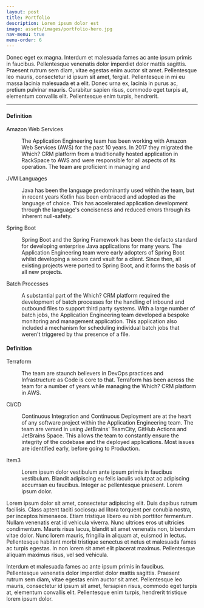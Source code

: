 ```yaml
---
layout: post
title: Portfolio
description: Lorem ipsum dolor est
image: assets/images/portfolio-hero.jpg
nav-menu: true
menu-order: 6
---
```


Donec eget ex magna. Interdum et malesuada fames ac ante ipsum primis in faucibus. Pellentesque venenatis dolor imperdiet dolor mattis sagittis. Praesent rutrum sem diam, vitae egestas enim auctor sit amet. Pellentesque leo mauris, consectetur id ipsum sit amet, fergiat. Pellentesque in mi eu massa lacinia malesuada et a elit. Donec urna ex, lacinia in purus ac, pretium pulvinar mauris. Curabitur sapien risus, commodo eget turpis at, elementum convallis elit. Pellentesque enim turpis, hendrerit.

<hr/>

<div class="row 200%">
	<div class="6u 12u$(medium)">
        <h4>Definition</h4>
        <dl>
            <dt>Amazon Web Services</dt>
            <dd>
                <p>The Application Engineering team has been working with Amazon Web Services (AWS) for the past 10 years. In 2017 they migrated the Which? CRM platform from a traditionally hosted application in RackSpace to AWS and were responsible for all aspects of its operation. The team are proficient in managing and </p>
            </dd>
            <dt>JVM Languages</dt>
            <dd>
                <p>Java has been the language predominantly used within the team, but in recent years Kotlin has been embraced and adopted as the language of choice. This has accelerated application development through the language's conciseness and reduced errors through its inherent null-safety.</p>
            </dd>
            <dt>Spring Boot</dt>
            <dd>
                <p>Spring Boot and the Spring Framework has been the defacto standard for developing enterprise Java applications for many years. The Application Engineering team were early adopters of Spring Boot whilst developing a secure card vault for a client. Since then, all existing projects were ported to Spring Boot, and it forms the basis of all new projects.</p>
            </dd>
             <dt>Batch Processes</dt>
            <dd>
                <p>A substantial part of the Which? CRM platform required the development of batch processes for the handling of inbound and outbound files to support third party systems. With a large number of batch jobs, the Application Engineering team developed a bespoke monitoring and management application. This application also included a mechanism for scheduling individual batch jobs that weren't triggered by thw presence of a file.</p>
            </dd>
        </dl>
    </div>
	<div class="6u 12u$(medium)">
        <h4>Definition</h4>
        <dl>
            <dt>Terraform</dt>
            <dd>
                <p>The team are staunch believers in DevOps practices and Infrastructure as Code is core to that. Terraform has been across the team for a number of years while managing the Which? CRM platform in AWS.</p>
            </dd>
            <dt>CI/CD</dt>
            <dd>
                <p>Continuous Integration and Continuous Deployment are at the heart of any software project within the Application Engineering team. The team are versed in using JetBrains' TeamCity, GitHub Actions and JetBrains Space. This allows the team to constantly ensure the integrity of the codebase and the deployed applications. Most issues are identified early, before going to Production.</p>
            </dd>
            <dt>Item3</dt>
            <dd>
                <p>Lorem ipsum dolor vestibulum ante ipsum primis in faucibus vestibulum. Blandit adipiscing eu felis iaculis volutpat ac adipiscing accumsan eu faucibus. Integer ac pellentesque praesent. Lorem ipsum dolor.</p>
            </dd>
        </dl>
    </div>
</div>



Lorem ipsum dolor sit amet, consectetur adipiscing elit. Duis dapibus rutrum facilisis. Class aptent taciti sociosqu ad litora torquent per conubia nostra, per inceptos himenaeos. Etiam tristique libero eu nibh porttitor fermentum. Nullam venenatis erat id vehicula viverra. Nunc ultrices eros ut ultricies condimentum. Mauris risus lacus, blandit sit amet venenatis non, bibendum vitae dolor. Nunc lorem mauris, fringilla in aliquam at, euismod in lectus. Pellentesque habitant morbi tristique senectus et netus et malesuada fames ac turpis egestas. In non lorem sit amet elit placerat maximus. Pellentesque aliquam maximus risus, vel sed vehicula.

Interdum et malesuada fames ac ante ipsum primis in faucibus. Pellentesque venenatis dolor imperdiet dolor mattis sagittis. Praesent rutrum sem diam, vitae egestas enim auctor sit amet. Pellentesque leo mauris, consectetur id ipsum sit amet, fersapien risus, commodo eget turpis at, elementum convallis elit. Pellentesque enim turpis, hendrerit tristique lorem ipsum dolor.
